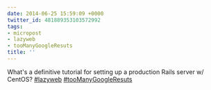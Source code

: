 ```yaml
---
date: 2014-06-25 15:59:09 +0000
twitter_id: 481889353103572992
tags:
- micropost
- lazyweb
- tooManyGoogleResuts
title: ''
---
```


What's a definitive tutorial for setting up a production Rails server w/ CentOS? [#lazyweb](https://twitter.com/hashtag/lazyweb) [#tooManyGoogleResuts](https://twitter.com/hashtag/tooManyGoogleResuts)

